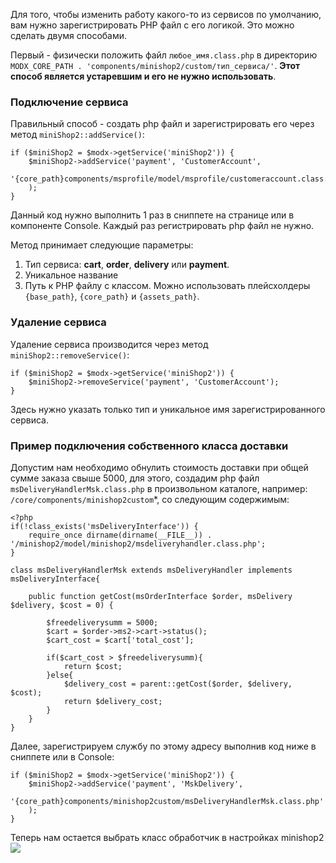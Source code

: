 Для того, чтобы изменить работу какого-то из сервисов по умолчанию, вам нужно зарегистрировать PHP файл с его логикой.
Это можно сделать двумя способами.

Первый - физически положить файл `любое_имя.class.php` в директорию `MODX_CORE_PATH . 'components/minishop2/custom/тип_сервиса/'`.
**Этот способ является устаревшим и его не нужно использовать**.

### Подключение сервиса
Правильный способ - создать php файл и зарегистрировать его через метод `miniShop2::addService()`:
```
if ($miniShop2 = $modx->getService('miniShop2')) {
    $miniShop2->addService('payment', 'CustomerAccount',
        '{core_path}components/msprofile/model/msprofile/customeraccount.class.php'
    );
}
```

Данный код нужно выполнить 1 раз в сниппете на странице или в компоненте Console. Каждый раз регистрировать php файл не нужно.

Метод принимает следующие параметры:
1. Тип сервиса: **cart**, **order**, **delivery** или **payment**.
2. Уникальное название
3. Путь к PHP файлу с классом. Можно использовать плейсхолдеры `{base_path}`, `{core_path}` и `{assets_path}`.

### Удаление сервиса

Удаление сервиса производится через метод `miniShop2::removeService()`:
```
if ($miniShop2 = $modx->getService('miniShop2')) {
    $miniShop2->removeService('payment', 'CustomerAccount');
}
```
Здесь нужно указать только тип и уникальное имя зарегистрированного сервиса.

### Пример подключения собственного класса доставки

Допустим нам необходимо обнулить стоимость доставки при общей сумме заказа свыше 5000, для этого, создадим php файл `msDeliveryHandlerMsk.class.php` в произвольном каталоге, например: `/core/components/minishop2custom`*, со следующим содержимым:

```
<?php
if(!class_exists('msDeliveryInterface')) {
	require_once dirname(dirname(__FILE__)) . '/minishop2/model/minishop2/msdeliveryhandler.class.php';
}

class msDeliveryHandlerMsk extends msDeliveryHandler implements msDeliveryInterface{

    public function getCost(msOrderInterface $order, msDelivery $delivery, $cost = 0) {
        
        $freedeliverysumm = 5000;
        $cart = $order->ms2->cart->status();
        $cart_cost = $cart['total_cost'];

    	if($cart_cost > $freedeliverysumm){
    	    return $cost;
    	}else{
    	    $delivery_cost = parent::getCost($order, $delivery, $cost);
    	    return $delivery_cost;
    	}
    }
} 
```

Далее, зарегистрируем службу по этому адресу выполнив код ниже в сниппете или в Console:
```
if ($miniShop2 = $modx->getService('miniShop2')) {
    $miniShop2->addService('payment', 'MskDelivery',
        '{core_path}components/minishop2custom/msDeliveryHandlerMsk.class.php'
    );
}
```

Теперь нам остается выбрать класс обработчик в настройках minishop2
[![](https://file.modx.pro/files/5/a/d/5ad467e41a21922d0ab6bbf7e41e1627s.jpg)](https://file.modx.pro/files/5/a/d/5ad467e41a21922d0ab6bbf7e41e1627.png)

